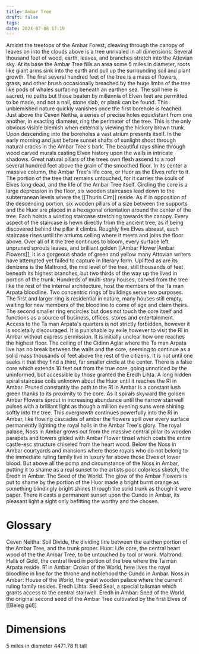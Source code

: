 ```yaml
---
title: Ambar Tree
draft: false
tags: 
date: 2024-07-08 17:19
---
```

Amidst the treetops of the Ambar Forest, cleaving through the canopy of leaves on into the clouds above is a tree unrivaled in all dimensions. Several thousand feet of wood, earth, leaves, and branches stretch into the Attovian sky. At its base the Ambar Tree fills an area some 5 miles in diameter, roots like giant arms sink into the earth and pull up the surrounding soil and plant growth. The first several hundred feet of the tree is a mass of flowers, grass, and other brush occasionally breached by the huge limbs of the tree like pods of whales surfacing beneath an earthen sea. The soil here is sacred, no paths but those beaten by millennia of Elven feet are permitted to be made, and not a nail, stone slab, or plank can be found.
This unblemished nature quickly vanishes once the first borehole is reached. Just above the Ceven Neitha, a series of precise holes equidistant from one another, in exacting diameter, ring the perimeter of the tree. This is the only obvious visible blemish when externally viewing the hickory brown trunk. Upon descending into the boreholes a vast atrium presents itself. In the early morning and just before sunset shafts of sunlight shoot through natural cracks in the Ambar Tree's bark. The beautiful rays shine through wood carved murals casting Elven history upon the walls in intricate shadows. Great natural pillars of the trees own flesh ascend to a roof several hundred feet above the grain of the smoothed floor. In its center a massive column, the Ambar Tree's life core, or Huor as the Elves refer to it. The portion of the tree that remains untouched, for it carries the souls of Elves long dead, and the life of the Ambar Tree itself. 
Circling the core is a large depression in the floor, six wooden staircases lead down to the subterranean levels where the [[Thurin Cim]] reside. As if in opposition of the descending portion, six wooden pillars of a size between the supports and the Huor are placed in a hexagonal orientation around the center of the tree. Each hoists a winding staircase stretching towards the canopy. Every aspect of the staircase is hewn directly from the ancient tree, as if being discovered behind the pillar it climbs. Roughly five Elves abreast, each staircase rises until the atriums ceiling where it meets and joins the floor above. Over all of it the tree continues to bloom, every surface left unpruned sprouts leaves, and brilliant golden [[Ambar Flower|Ambar Flowers]], it is a gorgeous shade of green and yellow many Attovian writers have attempted yet failed to capture in literary form.
Uplifted as are its denizens is the Maltrond, the mid level of the tree, still thousands of feet beneath its highest branches, but two thirds of the way up the lived in portion of the trunk. Hundreds of multi-story houses, carved from the tree like the rest of the internal architecture, host the members of the Ta man Arpata bloodline. Two concentric rings of buildings serve two purposes. The first and larger ring is residential in nature, many houses still empty, waiting for new members of the bloodline to come of age and claim theirs. The second smaller ring encircles but does not touch the core itself and functions as a source of business, offices, stores and entertainment.
Access to the Ta man Arpata's quarters is not strictly forbidden, however it is societally discouraged. It is punishable by exile however to visit the Rî in Ambar without express permission. It is initially unclear how one reaches the highest floor. The ceiling of the Cidinn Aglar where the Ta man Arpata live has no break between the walls and the core, seeming to continue as a solid mass thousands of feet above the rest of the citizens. It is not until one seeks it that they find a third, far smaller circle at the center. There is a false core which extends 10 feet out from the true core, going unnoticed by the uninformed, but accessible by those granted the Eredh Lihta. A long hidden spiral staircase coils unknown about the Huor until it reaches the Rî in Ambar. 
Pruned constantly the path to the Rî in Ambar is a constant lush green thanks to its proximity to the core. As it spirals skyward the golden Ambar Flowers sprout in increasing abundance until the narrow stairwell pulses with a brilliant light as though a million evening suns were shining softly into the tree. This overgrowth continues powerfully into the Rî in Ambar, like flowing cascades of amber the flowers spill over every surface permanently lighting the royal halls in the Ambar Tree's glory. The royal palace, Noss in Ambar grows out from the massive central pillar its wooden parapets and towers gilded with Ambar Flower tinsel which coats the entire castle-esc structure chiseled from the heart wood. Below the Noss in Ambar courtyards and mansions where those royals who do not belong to the immediate ruling family live in luxury far above those Elves of lower blood. But above all the pomp and circumstance of the Noss in Ambar, putting it to shame as a real sunset to the artists poor colorless sketch, the Eredh in Ambar. The Seed of the World. The glow of the Ambar Flowers is put to shame by the portion of the Huor made a bright burnt orange as something blindingly bright shines through the solid trunk as though it were paper. There it casts a permanent sunset upon the Cundo in Ambar, its pleasant light a sight only befitting the worthy and the chosen.
# Glossary
Ceven Neitha: Soil Divide, the dividing line between the earthen portion of the Ambar Tree, and the trunk proper.
Huor: Life core, the central heart wood of the the Ambar Tree, to be untouched by tool or work.
Maltrond: Halls of Gold, the central lived in portion of the tree where the Ta man Arpata reside.
Rî in Ambar: Crown of the World, here lives the royal bloodline in line for the throne and noblehood the Cundo in Ambar.
Noss in Ambar: House of the World, the great wooden palace where the current ruling family resides.
Eredh Lihta: Seed Seal, a special talisman which grants access to the central stairwell.
Eredh in Ambar: Seed of the World, the original second seed of the Ambar Tree cultivated by the first Elves of [[Beleg gúl]]
# Dimensions
5 miles in diameter
4471.78 ft tall